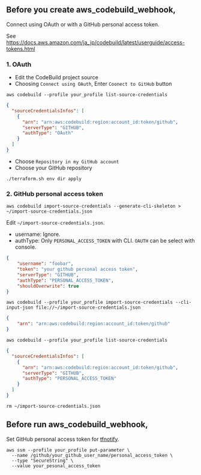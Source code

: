 ## Before you create aws_codebuild_webhook,

Connect using OAuth or with a GitHub personal access token.

See https://docs.aws.amazon.com/ja_jp/codebuild/latest/userguide/access-tokens.html

### 1. OAuth

- Edit the CodeBuild project source
- Choosing `Connect using OAuth`, Enter `Coonect to GitHub` button

```
aws codebuild --profile your_profile list-source-credentials
```

```json
{
  "sourceCredentialsInfos": [
    {
      "arn": "arn:aws:codebuild:region:account_id:token/github",
      "serverType": "GITHUB",
      "authType": "OAuth"
    }
  ]
}
```

- Choose `Repository in my GitHub account`
- Choose your GitHub repository 

```
./terraform.sh env dir apply
```

### 2. GitHub personal access token

```
aws codebuild import-source-credentials --generate-cli-skeleton > ~/import-source-credentials.json
```

Edit `~/import-source-credentials.json`.

- username: Ignore.
- authType: Only `PERSONAL_ACCESS_TOKEN` with CLI. `OAUTH` can be select with console.

```json
{
    "username": "foobar",
    "token": "your github personal access token",
    "serverType": "GITHUB",
    "authType": "PERSONAL_ACCESS_TOKEN",
    "shouldOverwrite": true
}
```

```
aws codebuild --profile your_profile import-source-credentials --cli-input-json file://~/import-source-credentials.json
```

```json
{
    "arn": "arn:aws:codebuild:region:account_id:token/github"
}
```

```
aws codebuild --profile your_profile list-source-credentials
```

```json
{
  "sourceCredentialsInfos": [
    {
      "arn": "arn:aws:codebuild:region:account_id:token/github",
      "serverType": "GITHUB",
      "authType": "PERSONAL_ACCESS_TOKEN"
    }
  ]
}
```

```
rm ~/import-source-credentials.json
```

## Before run aws_codebuild_webhook,

Set GitHub personal access token for [tfnotify](https://github.com/mercari/tfnotify).

```
aws ssm --profile your_profile put-parameter \
  --name /github/your_github_user_name/personal_access_token \
  --type "SecureString" \
  --value your_pesonal_access_token
```
